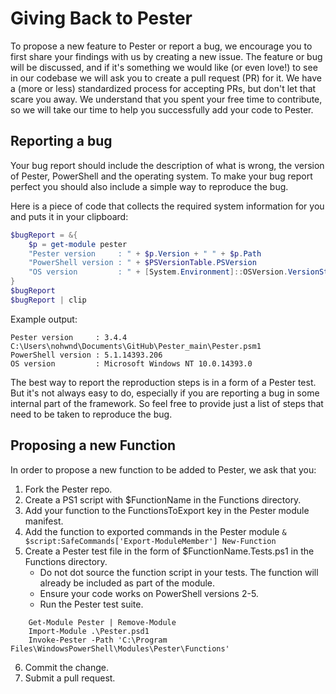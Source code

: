 # Giving Back to Pester
To propose a new feature to Pester or report a bug, we encourage you to first share your findings with us by creating a new issue.  The feature or bug will be discussed, and if it's something we would like (or even love!) to see in our codebase we will ask you to create a pull request (PR) for it. We have a (more or less) standardized process for accepting PRs, but don't let that scare you away. We understand that you spent your free time to contribute, so we will take our time to help you successfully add your code to Pester.

## Reporting a bug
Your bug report should include the description of what is wrong, the version of Pester, PowerShell and the operating system. To make your bug report perfect you should also include a simple way to reproduce the bug.

Here is a piece of code that collects the required system information for you and puts it in your clipboard:
```powershell
$bugReport = &{
    $p = get-module pester 
    "Pester version     : " + $p.Version + " " + $p.Path 
    "PowerShell version : " + $PSVersionTable.PSVersion
    "OS version         : " + [System.Environment]::OSVersion.VersionString
}
$bugReport
$bugReport | clip
```

Example output:
```
Pester version     : 3.4.4 C:\Users\nohwnd\Documents\GitHub\Pester_main\Pester.psm1
PowerShell version : 5.1.14393.206
OS version         : Microsoft Windows NT 10.0.14393.0
```

The best way to report the reproduction steps is in a form of a Pester test. But it's not always easy to do, especially if you are reporting a bug in some internal part of the framework. So feel free to provide just a list of steps that need to be taken to reproduce the bug.

## Proposing a new Function

In order to propose a new function to be added to Pester, we ask that you:

1. Fork the Pester repo.
2. Create a PS1 script with $FunctionName in the Functions directory.
3. Add your function to the FunctionsToExport key in the Pester module manifest.
4. Add the function to exported commands in the Pester module
   `& $script:SafeCommands['Export-ModuleMember'] New-Function`
5. Create a Pester test file in the form of $FunctionName.Tests.ps1 in the Functions directory.
   - Do not dot source the function script in your tests. The function will already be included as part of the module.
   - Ensure your code works on PowerShell versions 2-5.
   - Run the Pester test suite.
````
    Get-Module Pester | Remove-Module 
    Import-Module .\Pester.psd1
    Invoke-Pester -Path 'C:\Program Files\WindowsPowerShell\Modules\Pester\Functions'
````
6. Commit the change.
7. Submit a pull request.